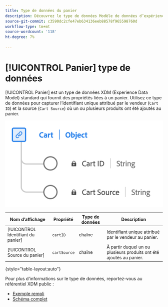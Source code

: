 ```yaml
---
title: Type de données du panier
description: Découvrez le type de données Modèle de données d’expérience du panier (XDM).
source-git-commit: c3590dc2cfe47eb634136eeb88578f965598760d
workflow-type: tm+mt
source-wordcount: '118'
ht-degree: 7%

---
```


# [!UICONTROL Panier] type de données

[!UICONTROL Panier] est un type de données XDM (Experience Data Model) standard qui fournit des propriétés liées à un panier. Utilisez ce type de données pour capturer l’identifiant unique attribué par le vendeur (`Cart ID`) et la source (`Cart Source`) où un ou plusieurs produits ont été ajoutés au panier.

![Un diagramme de [!UICONTROL Panier] type de données.](../images/data-types/cart.png)

| Nom d’affichage | Propriété | Type de données | Description |
|----------------|-------------------|-----------|------------------------------------------------------------|
| [!UICONTROL Identifiant du panier] | `cartID` | chaîne | Identifiant unique attribué par le vendeur au panier. |
| [!UICONTROL Source du panier] | `cartSource` | chaîne | À partir duquel un ou plusieurs produits ont été ajoutés au panier. |

{style="table-layout:auto"}

Pour plus d’informations sur le type de données, reportez-vous au référentiel XDM public :

* [Exemple rempli](https://github.com/adobe/xdm/blob/master/components/datatypes/cart.example.1.json)
* [Schéma complet](https://github.com/adobe/xdm/blob/master/components/datatypes/cart.schema.json)
